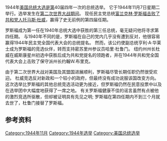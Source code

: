1944年[美国总统大选是第](https://zh.wikipedia.org/wiki/美国总统大选 "wikilink")40届四年一次的总统选举。
它于1944年11月7日星期二举行。选举发生在[第二次世界大战期间](../Page/第二次世界大战.md "wikilink")。
现任民主党总统[富兰克林·罗斯福击败了共和党人](https://zh.wikipedia.org/wiki/富兰克林·罗斯福 "wikilink")[托马斯·杜威](../Page/托马斯·杜威.md "wikilink")，赢得了史无前例的第四届任期。

罗斯福成为第一任在1940年总统大选中获胜的第三任总统，毫无疑问他将寻求第四任期。
与1940年不同的是，罗斯福在自己的党内几乎没有遭到反对，他很容易赢得1944年民主党全国代表大会的总统提名。
然而，该公约使副总统亨利·A·华莱士成为罗斯福的竞选伙伴，转而支持密苏里州参议员哈里·杜鲁门。
纽约州州长杜威在威斯康星州初选中获胜后成为共和党提名的领跑者，并在1944年共和党全国代表大会上击败了保守派州长约翰W.布里克。

由于第二次世界大战对美国及其盟国进展顺利，罗斯福尽管长期任职仍然很受欢迎。 杜威竞选反对新政和一个较小的政府，但最终没有成功说服该国改变方向。
这次选举比罗斯福的其他总统竞选活动更为接近，但罗斯福仍然在民意投票中以及在选举团中大幅度地获得了一席之地。
有关罗斯福健康不佳的谣言虽然有点被他的激烈竞选所驱散，但却被证明具有先见之明;
罗斯福在第四任期内不到三个月就去世了，杜鲁门接替了罗斯福。

## 参考资料

[Category:1944年11月](https://zh.wikipedia.org/wiki/Category:1944年11月 "wikilink")
[Category:1944年选举](https://zh.wikipedia.org/wiki/Category:1944年选举 "wikilink")
[Category:美国总统选举](https://zh.wikipedia.org/wiki/Category:美国总统选举 "wikilink")